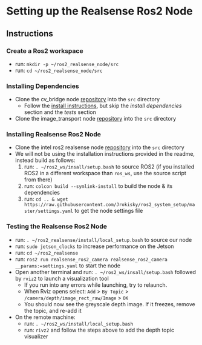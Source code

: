 # Setting up the Realsense Ros2 Node

## Instructions

### Create a Ros2 workspace
  * run: `mkdir -p ~/ros2_realsense_node/src`
  * run: `cd ~/ros2_realsense_node/src`
  
### Installing Dependencies
  * Clone the cv_bridge node [repository][2] into the `src` directory
    * Follow the [install instructions][3], but skip the *install dependencies* section and the *tests* section
  * Clone the image_transport node [repository][4] into the `src` directory
  
### Installing Realsense Ros2 Node
  * Clone the intel ros2 realsense node [repository][1] into the `src` directory
  * We will not be using the installation instructions provided in the readme, instead build as follows:
    1. run: `. ~/ros2_ws/insall/setup.bash` to source ROS2 (if you installed ROS2 in a different workspace than `ros_ws`, use the source script from there)
    2. run: `colcon build --symlink-install` to build the node & its dependencies
    3. run: `cd .. & wget https://raw.githubusercontent.com/Jrokisky/ros2_system_setup/master/settings.yaml` to get the node settings file

### Testing the Realsense Ros2 Node
  * run: `. ~/ros2_realsense/install/local_setup.bash` to source our node
  * run: `sudo jetson_clocks` to increase performance on the Jetson
  * run: `cd ~/ros2_realsense`
  * run: `ros2 run realsense_ros2_camera realsense_ros2_camera __params:=settings.yaml` to start the node
  * Open another terminal and run: `. ~/ros2_ws/insall/setup.bash` followed by `rviz2` to launch a visualization tool
    * If you run into any errors while launching, try to relaunch.
    * When Rviz opens select: `Add` > `By Topic` > `/camera/depth/image_rect_raw/Image` > `OK`
    * You should now see the greyscale depth image. If it freezes, remove the topic, and re-add it
  * On the remote machine:
    * run: `. ~/ros2_ws/install/local_setup.bash`
    * run: `rivz2` and follow the steps above to add the depth topic visualizer

[1]:https://github.com/intel/ros2_intel_realsense.git
[2]:https://github.com/ros-perception/vision_opencv
[3]:https://github.com/ros-perception/vision_opencv/tree/ros2/cv_bridge
[4]:https://github.com/ros-perception/image_common/tree/ros2
